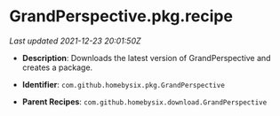 # GrandPerspective.pkg.recipe

_Last updated 2021-12-23 20:01:50Z_

- **Description**: Downloads the latest version of GrandPerspective and creates a package.

- **Identifier**: `com.github.homebysix.pkg.GrandPerspective`

- **Parent Recipes**: `com.github.homebysix.download.GrandPerspective`

